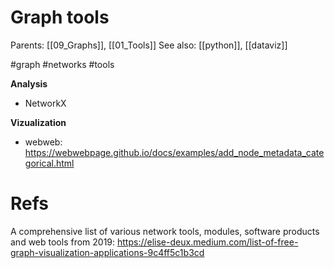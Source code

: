# Graph tools

Parents: [[09_Graphs]], [[01_Tools]]
See also: [[python]], [[dataviz]]

#graph #networks #tools


**Analysis**
* NetworkX

**Vizualization**
* webweb: https://webwebpage.github.io/docs/examples/add_node_metadata_categorical.html

# Refs

A comprehensive list of various network tools, modules, software products and web tools from 2019:
https://elise-deux.medium.com/list-of-free-graph-visualization-applications-9c4ff5c1b3cd